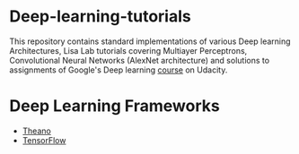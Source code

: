 # Deep-learning-tutorials
This repository contains standard implementations of various Deep learning Architectures, Lisa Lab tutorials covering Multiayer Perceptrons, Convolutional Neural Networks (AlexNet architecture) and solutions to assignments of Google's Deep learning [course][1] on Udacity.

# Deep Learning Frameworks
* [Theano][2]
* [TensorFlow][3]

[1]: https://www.udacity.com/course/deep-learning--ud730
[2]: http://deeplearning.net/software/theano/
[3]: https://www.tensorflow.org/
